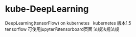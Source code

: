 # kube-DeepLearning
DeepLearning(tensorFlow) on kubernetes 
 
kubernetes 版本1.5
tensorflow 可使用jupyter和tensorboard页面
法规法规法规
